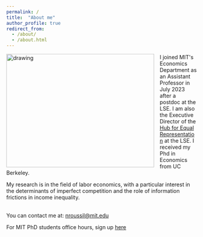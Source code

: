 ```yaml
---
permalink: /
title:  "About me"
author_profile: true
redirect_from: 
  - /about/
  - /about.html
---
```

<!-- <img src=https://github.com/ninaroussille/ninaroussille.github.io/tree/master/images/profile2.png style="width:390px;height:300px;"> -->

<!--![github small](/images/profile2.png) -->
<img src="/images/profile2.png" alt="drawing" width="390" height="300" style="float: left; padding-right:15px"/>  I joined MIT's Economics Department as an Assistant Professor in July 2023 after a postdoc at the LSE. I am also the Executive Director of the [Hub for Equal Representation](https://www.hubequalrep.org/) at the LSE. I received my Phd in Economics from UC Berkeley. <br>

My research is in the field of labor economics, with a particular interest in the determinants of imperfect competition and the role of information frictions in income inequality.  <br>
<br>

You can contact me at: [nroussil@mit.edu](mailto:nroussil@mit.edu)

For MIT PhD students office hours, sign up [here](https://calendly.com/ninaroussille/officehours)
